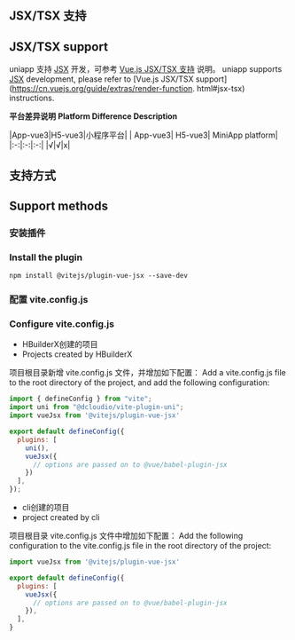 ## JSX/TSX 支持
## JSX/TSX support

uniapp 支持 [JSX](https://facebook.github.io/jsx) 开发，可参考 [Vue.js JSX/TSX 支持](https://cn.vuejs.org/guide/extras/render-function.html#jsx-tsx) 说明。
uniapp supports [JSX](https://facebook.github.io/jsx) development, please refer to [Vue.js JSX/TSX support](https://cn.vuejs.org/guide/extras/render-function. html#jsx-tsx) instructions.

**平台差异说明**
**Platform Difference Description**

|App-vue3|H5-vue3|小程序平台|
| App-vue3| H5-vue3| MiniApp platform|
|:-:|:-:|:-:|
|√|√|x|

## 支持方式
## Support methods

### 安装插件
### Install the plugin

```shell
npm install @vitejs/plugin-vue-jsx --save-dev
```

### 配置 vite.config.js
### Configure vite.config.js

- HBuilderX创建的项目
- Projects created by HBuilderX

项目根目录新增 vite.config.js 文件，并增加如下配置：
Add a vite.config.js file to the root directory of the project, and add the following configuration:

```js
import { defineConfig } from "vite";
import uni from "@dcloudio/vite-plugin-uni";
import vueJsx from '@vitejs/plugin-vue-jsx'

export default defineConfig({
  plugins: [
    uni(),
    vueJsx({
      // options are passed on to @vue/babel-plugin-jsx
    })
  ],
});

```

- cli创建的项目
- project created by cli

项目根目录 vite.config.js 文件中增加如下配置：
Add the following configuration to the vite.config.js file in the root directory of the project:

```js
import vueJsx from '@vitejs/plugin-vue-jsx'

export default defineConfig({
  plugins: [
    vueJsx({
      // options are passed on to @vue/babel-plugin-jsx
    }),
  ],
}
```